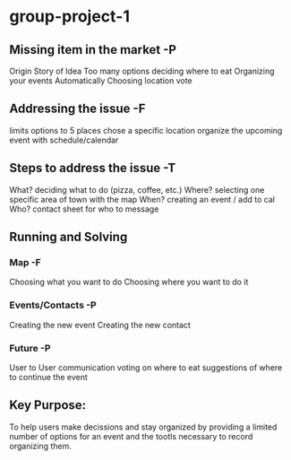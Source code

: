 # group-project-1
## Missing item in the market -P
 Origin Story of Idea
 Too many options deciding where to eat
 Organizing your events Automatically
 Choosing location vote
 
 ## Addressing the issue -F
 limits options to 5 places
 chose a specific location 
 organize the upcoming event with schedule/calendar
 
 ## Steps to address the issue -T
 What? deciding what to do (pizza, coffee, etc.)
 Where? selecting one specific area of town with the map
 When? creating an event / add to cal
 Who? contact sheet for who to message
 
 ## Running and Solving 
 ### Map -F
 Choosing what you want to do 
 Choosing where you want to do it
 ### Events/Contacts -P
 Creating the new event
 Creating the new contact
 ### Future -P
 User to User communication
 voting on where to eat 
 suggestions of where to continue the event 
 
 ## Key Purpose:
 To help users make decissions and stay organized by providing a limited number of options for an event and the tootls necessary to record organizing them.
